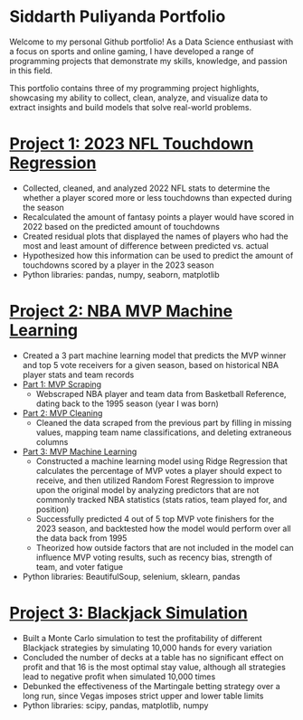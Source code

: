 # Siddarth Puliyanda Portfolio
Welcome to my personal Github portfolio! As a Data Science enthusiast with a focus on sports and online gaming, I have developed a range of programming projects that demonstrate my skills, knowledge, and passion in this field.

This portfolio contains three of my programming project highlights, showcasing my ability to collect, clean, analyze, and visualize data to extract insights and build models that solve real-world problems.

# [Project 1: 2023 NFL Touchdown Regression](https://github.com/siddp95/Fantasy-Football-2023/blob/main/2023%20TD%20Regression.ipynb)
* Collected, cleaned, and analyzed 2022 NFL stats to determine the whether a player scored more or less touchdowns than expected during the season
* Recalculated the amount of fantasy points a player would have scored in 2022 based on the predicted amount of touchdowns
* Created residual plots that displayed the names of players who had the most and least amount of difference between predicted vs. actual 
* Hypothesized how this information can be used to predict the amount of touchdowns scored by a player in the 2023 season
* Python libraries: pandas, numpy, seaborn, matplotlib

# [Project 2: NBA MVP Machine Learning](https://github.com/siddp95/NBA/tree/main/NBA%20MVP%20ML)
* Created a 3 part machine learning model that predicts the MVP winner and top 5 vote receivers for a given season, based on historical NBA player stats and team records
* [Part 1: MVP Scraping](https://github.com/siddp95/NBA/blob/main/NBA%20MVP%20ML/MVP%20Scraping.ipynb)
  * Webscraped NBA player and team data from Basketball Reference, dating back to the 1995 season (year I was born)
* [Part 2: MVP Cleaning](https://github.com/siddp95/NBA/blob/main/NBA%20MVP%20ML/MVP%20Cleaning.ipynb)
  * Cleaned the data scraped from the previous part by filling in missing values, mapping team name classifications, and deleting extraneous columns
* [Part 3: MVP Machine Learning](https://github.com/siddp95/NBA/blob/main/NBA%20MVP%20ML/MVP%20Machine%20Learning.ipynb)
  * Constructed a machine learning model using Ridge Regression that calculates the percentage of MVP votes a player should expect to receive, and then utilized Random Forest Regression to improve upon the original model by analyzing predictors that are not commonly tracked NBA statistics (stats ratios, team played for, and position)
  * Successfully predicted 4 out of 5 top MVP vote finishers for the 2023 season, and backtested how the model would perform over all the data back from 1995
  * Theorized how outside factors that are not included in the model can influence MVP voting results, such as recency bias, strength of team, and voter fatigue
* Python libraries: BeautifulSoup, selenium, sklearn, pandas

# [Project 3: Blackjack Simulation](https://github.com/siddp95/Projects/tree/main/Blackjack%20Simulation)
* Built a Monte Carlo simulation to test the profitability of different Blackjack strategies by simulating 10,000 hands for every variation
* Concluded the number of decks at a table has no significant effect on profit and that 16 is the most optimal stay value, although all strategies lead to negative profit when simulated 10,000 times
* Debunked the effectiveness of the Martingale betting strategy over a long run, since Vegas imposes strict upper and lower table limits
* Python libraries: scipy, pandas, matplotlib, numpy

